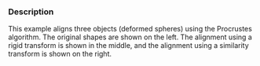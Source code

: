 ### Description
This example aligns three objects (deformed spheres) using the Procrustes algorithm. The original shapes are shown on the left. The alignment using a rigid transform is shown in the middle, and the alignment using a similarity transform is shown on the right.
